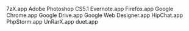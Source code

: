 7zX.app
Adobe Photoshop CS5.1
Evernote.app
Firefox.app
Google Chrome.app
Google Drive.app
Google Web Designer.app
HipChat.app
PhpStorm.app
UnRarX.app
duet.app
